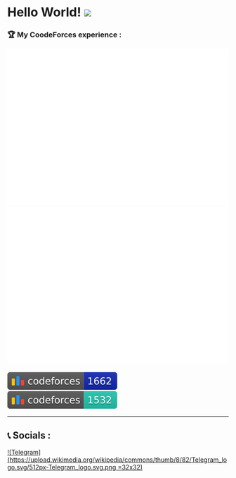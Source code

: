 # Hello World! <img src="https://media.giphy.com/media/hvRJCLFzcasrR4ia7z/giphy.gif" width="30px"/>

### :trophy: My CoodeForces experience :

![](https://raw.githubusercontent.com/chu65536/cf-stats/main/output/light_card.svg#gh-dark-mode-only)
![](https://raw.githubusercontent.com/chu65536/cf-stats/main/output/light_card.svg#gh-light-mode-only)

![](https://raw.githubusercontent.com/chu65536/cf-stats/main/output/max_rating.svg)
![](https://raw.githubusercontent.com/chu65536/cf-stats/main/output/rating.svg)

_____

## 📞 Socials : 

[![Telegram](https://upload.wikimedia.org/wikipedia/commons/thumb/8/82/Telegram_logo.svg/512px-Telegram_logo.svg.png =32x32)](https://t.me/chu65536)
